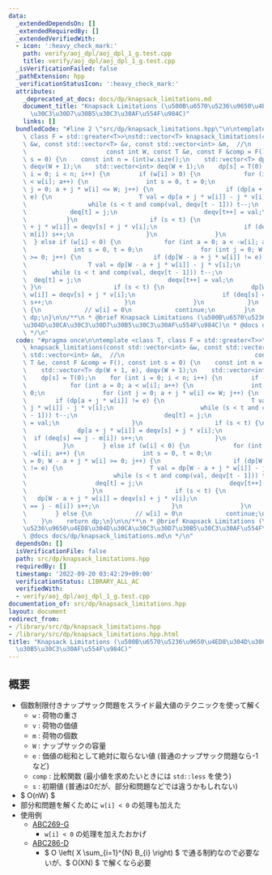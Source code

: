 ```yaml
---
data:
  _extendedDependsOn: []
  _extendedRequiredBy: []
  _extendedVerifiedWith:
  - icon: ':heavy_check_mark:'
    path: verify/aoj_dpl/aoj_dpl_1_g.test.cpp
    title: verify/aoj_dpl/aoj_dpl_1_g.test.cpp
  _isVerificationFailed: false
  _pathExtension: hpp
  _verificationStatusIcon: ':heavy_check_mark:'
  attributes:
    _deprecated_at_docs: docs/dp/knapsack_limitations.md
    document_title: "Knapsack Limitations (\u500B\u6570\u5236\u9650\u4ED8\u304D\u30CA\
      \u30C3\u30D7\u30B5\u30C3\u30AF\u554F\u984C)"
    links: []
  bundledCode: "#line 2 \"src/dp/knapsack_limitations.hpp\"\n\ntemplate <class T,\
    \ class F = std::greater<T>>\nstd::vector<T> knapsack_limitations(const std::vector<int>\
    \ &w, const std::vector<T> &v, const std::vector<int> &m,  //\n              \
    \                      const int W, const T &e, const F &comp = F(), const int\
    \ s = 0) {\n    const int n = (int)w.size();\n    std::vector<T> dp(W + 1, e),\
    \ deqv(W + 1);\n    std::vector<int> deq(W + 1);\n    dp[s] = T(0);\n    for (int\
    \ i = 0; i < n; i++) {\n        if (w[i] > 0) {\n            for (int a = 0; a\
    \ < w[i]; a++) {\n                int s = 0, t = 0;\n                for (int\
    \ j = 0; a + j * w[i] <= W; j++) {\n                    if (dp[a + j * w[i]] !=\
    \ e) {\n                        T val = dp[a + j * w[i]] - j * v[i];\n       \
    \                 while (s < t and comp(val, deqv[t - 1])) t--;\n            \
    \            deq[t] = j;\n                        deqv[t++] = val;\n         \
    \           }\n                    if (s < t) {\n                        dp[a\
    \ + j * w[i]] = deqv[s] + j * v[i];\n                        if (deq[s] == j -\
    \ m[i]) s++;\n                    }\n                }\n            }\n      \
    \  } else if (w[i] < 0) {\n            for (int a = 0; a < -w[i]; a++) {\n   \
    \             int s = 0, t = 0;\n                for (int j = 0; W - a + j * w[i]\
    \ >= 0; j++) {\n                    if (dp[W - a + j * w[i]] != e) {\n       \
    \                 T val = dp[W - a + j * w[i]] - j * v[i];\n                 \
    \       while (s < t and comp(val, deqv[t - 1])) t--;\n                      \
    \  deq[t] = j;\n                        deqv[t++] = val;\n                   \
    \ }\n                    if (s < t) {\n                        dp[W - a + j *\
    \ w[i]] = deqv[s] + j * v[i];\n                        if (deq[s] == j - m[i])\
    \ s++;\n                    }\n                }\n            }\n        } else\
    \ {\n            // w[i] = 0\n            continue;\n        }\n    }\n    return\
    \ dp;\n}\n\n/**\n * @brief Knapsack Limitations (\u500B\u6570\u5236\u9650\u4ED8\
    \u304D\u30CA\u30C3\u30D7\u30B5\u30C3\u30AF\u554F\u984C)\n * @docs docs/dp/knapsack_limitations.md\n\
    \ */\n"
  code: "#pragma once\n\ntemplate <class T, class F = std::greater<T>>\nstd::vector<T>\
    \ knapsack_limitations(const std::vector<int> &w, const std::vector<T> &v, const\
    \ std::vector<int> &m,  //\n                                    const int W, const\
    \ T &e, const F &comp = F(), const int s = 0) {\n    const int n = (int)w.size();\n\
    \    std::vector<T> dp(W + 1, e), deqv(W + 1);\n    std::vector<int> deq(W + 1);\n\
    \    dp[s] = T(0);\n    for (int i = 0; i < n; i++) {\n        if (w[i] > 0) {\n\
    \            for (int a = 0; a < w[i]; a++) {\n                int s = 0, t =\
    \ 0;\n                for (int j = 0; a + j * w[i] <= W; j++) {\n            \
    \        if (dp[a + j * w[i]] != e) {\n                        T val = dp[a +\
    \ j * w[i]] - j * v[i];\n                        while (s < t and comp(val, deqv[t\
    \ - 1])) t--;\n                        deq[t] = j;\n                        deqv[t++]\
    \ = val;\n                    }\n                    if (s < t) {\n          \
    \              dp[a + j * w[i]] = deqv[s] + j * v[i];\n                      \
    \  if (deq[s] == j - m[i]) s++;\n                    }\n                }\n  \
    \          }\n        } else if (w[i] < 0) {\n            for (int a = 0; a <\
    \ -w[i]; a++) {\n                int s = 0, t = 0;\n                for (int j\
    \ = 0; W - a + j * w[i] >= 0; j++) {\n                    if (dp[W - a + j * w[i]]\
    \ != e) {\n                        T val = dp[W - a + j * w[i]] - j * v[i];\n\
    \                        while (s < t and comp(val, deqv[t - 1])) t--;\n     \
    \                   deq[t] = j;\n                        deqv[t++] = val;\n  \
    \                  }\n                    if (s < t) {\n                     \
    \   dp[W - a + j * w[i]] = deqv[s] + j * v[i];\n                        if (deq[s]\
    \ == j - m[i]) s++;\n                    }\n                }\n            }\n\
    \        } else {\n            // w[i] = 0\n            continue;\n        }\n\
    \    }\n    return dp;\n}\n\n/**\n * @brief Knapsack Limitations (\u500B\u6570\
    \u5236\u9650\u4ED8\u304D\u30CA\u30C3\u30D7\u30B5\u30C3\u30AF\u554F\u984C)\n *\
    \ @docs docs/dp/knapsack_limitations.md\n */\n"
  dependsOn: []
  isVerificationFile: false
  path: src/dp/knapsack_limitations.hpp
  requiredBy: []
  timestamp: '2022-09-20 03:42:29+09:00'
  verificationStatus: LIBRARY_ALL_AC
  verifiedWith:
  - verify/aoj_dpl/aoj_dpl_1_g.test.cpp
documentation_of: src/dp/knapsack_limitations.hpp
layout: document
redirect_from:
- /library/src/dp/knapsack_limitations.hpp
- /library/src/dp/knapsack_limitations.hpp.html
title: "Knapsack Limitations (\u500B\u6570\u5236\u9650\u4ED8\u304D\u30CA\u30C3\u30D7\
  \u30B5\u30C3\u30AF\u554F\u984C)"
---
```

## 概要

- 個数制限付きナップサック問題をスライド最大値のテクニックを使って解く
    - `w` : 荷物の重さ
    - `v` : 荷物の価値
    - `m` : 荷物の個数
    - `W` : ナップサックの容量
    - `e` : 価値の総和として絶対に取らない値 (普通のナップサック問題なら-1など)
    - `comp` : 比較関数 (最小値を求めたいときには `std::less` を使う)
    - `s` : 初期値 (普通は0だが、部分和問題などでは違うかもしれない)
- $ O(nW) $
- 部分和問題を解くために `w[i] < 0` の処理も加えた
- 使用例
    - [ABC269-G](https://atcoder.jp/contests/abc269/submissions/35003309)
        - `w[i] < 0` の処理を加えたおかげ
    - [ABC286-D](https://atcoder.jp/contests/abc286/submissions/38232340)
        - $ O \left( X \sum_{i=1}^{N} B_{i} \right) $ で通る制約なので必要ないが、$ O(XN) $ で解くなら必要

